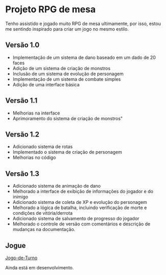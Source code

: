 
# Projeto RPG de mesa

Tenho assistido e jogado muito RPG de mesa ultimamente, por isso, estou me sentindo inspirado para criar um jogo no mesmo estilo.


## Versão 1.0

 - Implementação de um sistema de dano baseado em um dado de 20 faces
 - Adição de um sistema de criação de monstros
 - Inclusão de um sistema de evolução de personagem
 - Implementação de um sistema de combate simples
 - Adição de uma interface básica

## Versão 1.1

 - Melhorias na interface
 - Aprimoramento do sistema de criação de monstros"
 
 ## Versão 1.2
 
 - Adicionado sistema de rotas 
 - Implementado o sistema de criação de personagem 
 - Melhorias no código
 ## Versão 1.3
- Adicionado sistema de animação de dano
- Melhorado a interface de exibição de informações do jogador e do inimigo
- Adicionado sistema de coleta de XP e evolução do personagem
- Melhorado a lógica de batalha, incluindo verificação de morte e condições de vitória/derrota
- Adicionado sistema de salvamento de progresso do jogador
- Melhorado o controle de versão com comentários e descrição de mudanças na documentação.

 ## Jogue
 
 [Jogo-de-Turno](https://devjaum.github.io/Jogo-de-Turno/) 
 
 Ainda está em desenvolvimento.

